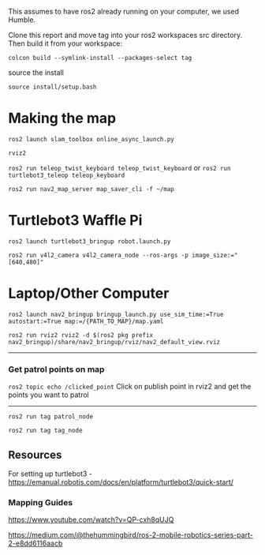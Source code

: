 This assumes to have ros2 already running on your computer, we used Humble.

Clone this report and move tag into your ros2 workspaces src directory. Then build it from your workspace:

`colcon build --symlink-install --packages-select tag`

source the install

`source install/setup.bash`

# Making the map
```ros2 launch slam_toolbox online_async_launch.py```

`rviz2`

`ros2 run teleop_twist_keyboard teleop_twist_keyboard` or `ros2 run turtlebot3_teleop teleop_keyboard`

`ros2 run nav2_map_server map_saver_cli -f ~/map`

# Turtlebot3 Waffle Pi
`ros2 launch turtlebot3_bringup robot.launch.py`

`ros2 run v4l2_camera v4l2_camera_node --ros-args -p image_size:="[640,480]"`

# Laptop/Other Computer
`ros2 launch nav2_bringup bringup_launch.py use_sim_time:=True autostart:=True map:=/{PATH_TO_MAP}/map.yaml`

`ros2 run rviz2 rviz2 -d $(ros2 pkg prefix nav2_bringup)/share/nav2_bringup/rviz/nav2_default_view.rviz`

---

### Get patrol points on map
`ros2 topic echo /clicked_point` Click on publish point in rviz2 and get the points you want to patrol

---

`ros2 run tag patrol_node`

`ros2 run tag tag_node`


## Resources
For setting up turtlebot3 - https://emanual.robotis.com/docs/en/platform/turtlebot3/quick-start/

### Mapping Guides

https://www.youtube.com/watch?v=QP-cxh8qUJQ

https://medium.com/@thehummingbird/ros-2-mobile-robotics-series-part-2-e8dd6116aacb
